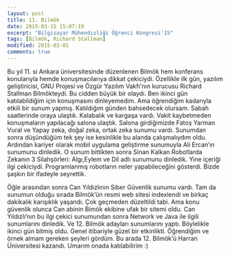 ```yaml
---
layout: post
title: 11. Bilmök
date: 2015-03-15 15:07:19
excerpt: "Bilgisayar Mühendisliği Öğrenci Kongresi'15"
tags: [Bilmök, Richard Stallman]
modified: 2015-03-01
comments: true
---
```

Bu yıl 11. si Ankara üniversitesinde düzenlenen Bilmök hem konferans konularıyla hemde konuşmacılarıya dikkat çekiciydi. Özellikle ilk gün,  yazılım geliştiricisi, GNU Projesi ve Özgür Yazılım Vakfı'nın kurucusu  Richard Stallman Bilmökteydi. Bu cidden büyük bir olaydı. Ben ikinci gün katılabildiğim için konuşmasını dinleyemedim.  Ama öğrendiğim kadarıyla etkili bir sunum yapmış.
Katıldığım günden bahsedecek olursam. Sabah saatlerinde oraya ulaştık. Kalabalık ve kargaşa vardı. Vakit kaybetmeden konuşmaların yapılacağı salona ulaştık. Salona girdiğimizde Fatoş Yarman Vural ve Yapay zeka, doğal zeka, ortak zeka sunumu vardı. Sunumdan sonra düşündüğüm tek şey ise kesinlikle bu alanda çalışmalıydım oldu. Ardından kariyer olarak mobil uygulama geliştirme sunumuyla Ali Ercan’ın sunumunu dinledik. O sunum bittikten sonra Sinan Kalkan Robotlarda Zekanın 3 Silahşörleri: Algı,Eylem ve Dil adlı sunumunu dinledik. Yine içeriği ilgi çekiciydi. Programlanmış robotların neler yapabileceğini gösterdi. Bizde şaşkın bir ifadeyle seyrettik.

Öğle arasından sonra Can Yıldızlının Siber Güvenlik sunumu vardı. Tam da sunumun olduğu sırada Bilmök’ün resmi web sitesi indexlendi ve birkaç dakikalık karışıklık yaşandı. Çok geçmeden düzeltildi tabi. Ama konu güvenlik olunca Can abinin Bimök ekibine ufak bir sitemi oldu. Can Yıldızlı’nın bu ilgi çekici sunumundan sonra Network ve Java ile ilgili sunumlarını dinledik. Ve 12. Bilmök adayları sunumlarını yaptı. Böylelikle ikinci gün bitmiş oldu. Genel itibariyle güzel bir etkinlikti. Öğrendiğim ve örnek almam gereken şeyleri gördüm.  Bu arada 12. Bilmök’ü Harran Üniversitesi kazandı. Umarım onada katılabilirim :)
